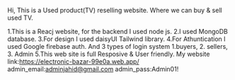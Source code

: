 Hi, This is a Used product(TV) reselling website. Where we can buy & sell used TV.

1.This is a Reacj website, for the backend I used node js.
2.I used MongoDB database.
3.For design I used daisyUI Tailwind library.
4.For Athuntication I used Google firebase auth. And 3 types of login system 1.buyers, 2. sellers, 3. Admin
5.This web site is full Resposive & User friendly. 
My website link:https://electronic-bazar-99e0a.web.app/
admin_email:adminjahid@gmail.com
admin_pass:Admin01!
